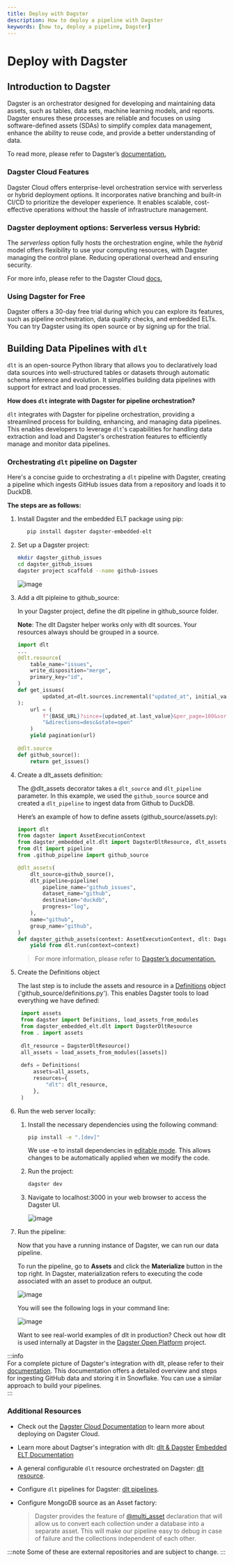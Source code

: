 ```yaml
---
title: Deploy with Dagster
description: How to deploy a pipeline with Dagster
keywords: [how to, deploy a pipeline, Dagster]
---
```


# Deploy with Dagster

## Introduction to Dagster

Dagster is an orchestrator designed for developing and maintaining data assets, such as
tables, data sets, machine learning models, and reports. Dagster ensures these processes are
reliable and focuses on using software-defined assets (SDAs) to simplify complex data management,
enhance the ability to reuse code, and provide a better understanding of data.

To read more, please refer to Dagster’s
[documentation.](https://docs.dagster.io/getting-started?_gl=1*19ikq9*_ga*NTMwNTUxNDAzLjE3MDg5Mjc4OTk.*_ga_84VRQZG7TV*MTcwOTkwNDY3MS4zLjEuMTcwOTkwNTYzNi41Ny4wLjA.*_gcl_au*OTM3OTU1ODMwLjE3MDg5Mjc5MDA.)

### Dagster Cloud Features

Dagster Cloud offers enterprise-level orchestration service with serverless or hybrid deployment
options. It incorporates native branching and built-in CI/CD to prioritize the developer experience.
It enables scalable, cost-effective operations without the hassle of infrastructure management.

### Dagster deployment options: **Serverless** versus **Hybrid**:

The *serverless* option fully hosts the orchestration engine, while the *hybrid* model offers
flexibility to use your computing resources, with Dagster managing the control plane. Reducing
operational overhead and ensuring security.

For more info, please refer to the Dagster Cloud [docs.](https://dagster.io/cloud)

### Using Dagster for Free

Dagster offers a 30-day free trial during which you can explore its features, such as pipeline
orchestration, data quality checks, and embedded ELTs. You can try Dagster using its open source or
by signing up for the trial.

## Building Data Pipelines with `dlt`

`dlt` is an open-source Python library that allows you to declaratively load data sources into
well-structured tables or datasets through automatic schema inference and evolution. It simplifies 
building data pipelines with support for extract and load processes.

**How does `dlt` integrate with Dagster for pipeline orchestration?**

`dlt` integrates with Dagster for pipeline orchestration, providing a streamlined process for
building, enhancing, and managing data pipelines. This enables developers to leverage `dlt`'s
capabilities for handling data extraction and load and Dagster's orchestration features to efficiently manage and monitor data pipelines.

### Orchestrating `dlt` pipeline on Dagster

Here's a concise guide to orchestrating a `dlt` pipeline with Dagster, creating a pipeline which ingests GitHub issues data from a repository and loads it to DuckDB.

**The steps are as follows:**

1. Install Dagster and the embedded ELT package using pip:
   ```sh
      pip install dagster dagster-embedded-elt
      ```

1. Set up a Dagster project:
      ```sh
      mkdir dagster_github_issues  
      cd dagster_github_issues  
      dagster project scaffold --name github-issues  
      ```
      ![image](https://github.com/user-attachments/assets/f9002de1-bcdf-49f4-941b-abd59ea7968d)

 1. Add a dlt pipleine to github_source:

    In your Dagster project, define the dlt pipeline in github_source folder.
    
    **Note**: The dlt Dagster helper works only with dlt sources. Your resources always should be grouped in a source.
      ```py
      import dlt
      ...
      @dlt.resource(
          table_name="issues",
          write_disposition="merge",
          primary_key="id",
      )
      def get_issues(
              updated_at=dlt.sources.incremental("updated_at", initial_value="1970-01-01T00:00:00Z")
      ):
          url = (
              f"{BASE_URL}?since={updated_at.last_value}&per_page=100&sort=updated"
              "&directions=desc&state=open"
          )
          yield pagination(url)
          
      @dlt.source
      def github_source():
          return get_issues()

      ```
 1. Create a dlt_assets definition:
    
     The @dlt_assets decorator takes a `dlt_source` and `dlt_pipeline` parameter. In this example, we used the `github_source` source and created a `dlt_pipeline` to ingest data from Github to DuckDB.

    Here’s an example of how to define assets (github_source/assets.py):

      ```py
      import dlt
      from dagster import AssetExecutionContext
      from dagster_embedded_elt.dlt import DagsterDltResource, dlt_assets
      from dlt import pipeline
      from .github_pipeline import github_source
      
      @dlt_assets(
          dlt_source=github_source(),
          dlt_pipeline=pipeline(
              pipeline_name="github_issues",
              dataset_name="github",
              destination="duckdb",
              progress="log",
          ),
          name="github",
          group_name="github",
      )
      def dagster_github_assets(context: AssetExecutionContext, dlt: DagsterDltResource):
          yield from dlt.run(context=context)
      ```
      
      > For more information, please refer to
      > [Dagster’s documentation.](https://docs.dagster.io/_apidocs/libraries/dagster-embedded-elt#dagster_embedded_elt.dlt.dlt_assets)
    
1. Create the Definitions object

   The last step is to include the assets and resource in a [Definitions](https://docs.dagster.io/_apidocs/definitions#dagster.Definitions) object ('github_source/definitions.py'). This enables Dagster tools to load everything we have defined:

   ```py
    import assets
    from dagster import Definitions, load_assets_from_modules
    from dagster_embedded_elt.dlt import DagsterDltResource
    from . import assets
    
    dlt_resource = DagsterDltResource()
    all_assets = load_assets_from_modules([assets])
    
    defs = Definitions(
        assets=all_assets,
        resources={
            "dlt": dlt_resource,
        },
    )
   ```

1. Run the web server locally:
    1. Install the necessary dependencies using the following command:
       
       ```sh
       pip install -e ".[dev]"
       ```

       We use -e to install dependencies in [editable mode](https://pip.pypa.io/en/latest/topics/local-project-installs/#editable-installs). This allows changes to be automatically applied when we modify the code.
     
    2. Run the project:
  
       ```sh
       dagster dev
       ```
  
    3. Navigate to localhost:3000 in your web browser to access the Dagster UI.
  
       ![image](https://github.com/user-attachments/assets/97b74b86-df94-47e5-8ae2-de7cc47f56d8)

1. Run the pipeline:  

   Now that you have a running instance of Dagster, we can run our data pipeline.

   To run the pipeline, go to **Assets** and click the **Materialize** button in the top right. In Dagster, materialization refers to executing the code associated with an asset to produce an output.

   ![image](https://github.com/user-attachments/assets/79416fb7-8362-4640-b205-e59aa7ac785c)

   You will see the following logs in your command line:

   ![image](https://github.com/user-attachments/assets/f0e3bec8-f702-46a6-b69f-194a1dacf625)

   Want to see real-world examples of dlt in production? Check out how dlt is used internally at Dagster in the [Dagster Open Platform](https://github.com/dagster-io/dagster-open-platform) project.


:::info  
For a complete picture of Dagster's integration with dlt, please refer to their [documentation](https://docs.dagster.io/integrations/embedded-elt/dlt). This documentation offers a detailed overview and steps for ingesting GitHub data and storing it in Snowflake. You can use a similar approach to build your pipelines.  
:::

### Additional Resources

- Check out the [Dagster Cloud Documentation](https://docs.dagster.cloud/) to learn more about deploying on Dagster Cloud.

- Learn more about Dagtser's integration with dlt:
  [dlt & Dagster](https://docs.dagster.io/integrations/embedded-elt/dlt)
  [Embedded ELT Documentation](https://docs.dagster.io/_apidocs/libraries/dagster-embedded-elt#dagster_embedded_elt.dlt.dlt_assets)
  
- A general configurable `dlt` resource orchestrated on Dagster:
  [dlt resource](https://github.com/dagster-io/dagster-open-platform/blob/5030ff6828e2b001a557c6864f279c3b476b0ca0/dagster_open_platform/resources/dlt_resource.py#L29).

- Configure `dlt` pipelines for Dagster:
  [dlt pipelines](https://github.com/dagster-io/dagster-open-platform/tree/5030ff6828e2b001a557c6864f279c3b476b0ca0/dagster_open_platform/assets/dlt_pipelines).

- Configure MongoDB source as an Asset factory:
  > Dagster provides the feature of
  > [@multi_asset](https://github.com/dlt-hub/dlt-dagster-demo/blob/21a8d18b6f0424f40f2eed5030989306af8b8edb/mongodb_dlt/mongodb_dlt/assets/__init__.py#L18)
  > declaration that will allow us to convert each collection under a database into a separate
  > asset. This will make our pipeline easy to debug in case of failure and the collections
  > independent of each other.

:::note 
Some of these are external repositories and are subject to change. 
:::
